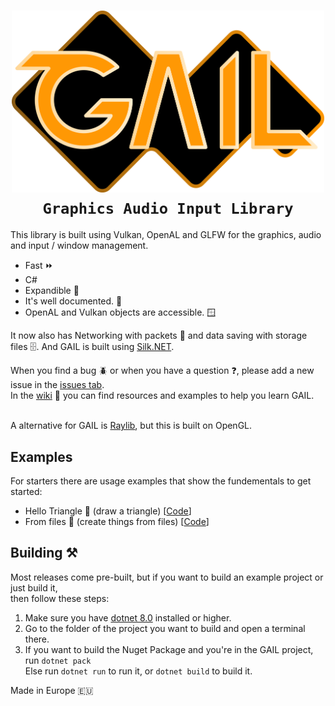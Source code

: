 <h1 align="center"><img src="https://raw.githubusercontent.com/dedouwe26/GAIL/main/Logo.png" alt="logo" width="500", href="https://github.com/dedouwe26/GAIL"/> <br/>
<code>Graphics Audio Input Library</code> <br/></h1>
This library is built using Vulkan, OpenAL and GLFW for the graphics, audio and input / window management.<br/>
<ul>
<li>Fast ⏩</li>
<li>C#</li>
<li>Expandible 🔧</li>
<li>It's well documented. 📗</li>
<li>OpenAL and Vulkan objects are accessible. 🪟</li>
</ul>

It now also has Networking with packets 🛜 and data saving with storage files 🗄️. And GAIL is built using <a href="https://github.com/dotnet/Silk.NET">Silk.NET</a>. <br/>

When you find a bug 🪲 or when you have a question ❓, please add a new issue in the <a href="https://github.com/dedouwe26/issues">issues tab</a>.<br/>
In the <a href="https://github.com/dedouwe26/GAIL/wiki">wiki</a> 📙 you can find resources and examples to help you learn GAIL.

<br/> A alternative for GAIL is <a href="https://www.raylib.com/index.html">Raylib</a>, but this is built on OpenGL.
<h2>Examples</h2>
For starters there are usage examples that show the fundementals to get started:
<ul>
<li>Hello Triangle 📐 (draw a triangle) [<a href="https://github.com/dedouwe26/GAIL/tree/main/examples/HelloTriangle">Code</a>]</li>
<li>From files 📃 (create things from files) [<a href="https://github.com/dedouwe26/GAIL/tree/main/examples/FromFiles">Code</a>]</li>
</ul>
<h2>Building ⚒️</h2>
Most releases come pre-built, but if you want to build an example project or just build it, <br/>then follow these steps: <br/>
<ol>
<li>Make sure you have <a href="https://dotnet.microsoft.com/en-us/download/dotnet/8.0">dotnet 8.0</a> installed or higher.</li>
<li>Go to the folder of the project you want to build and open a terminal there.</li>
<li>If you want to build the Nuget Package and you're in the GAIL project, run <code>dotnet pack</code><br/>
Else run <code>dotnet run</code> to run it, or <code>dotnet build</code> to build it.
</li>
</ol>

Made in Europe 🇪🇺
